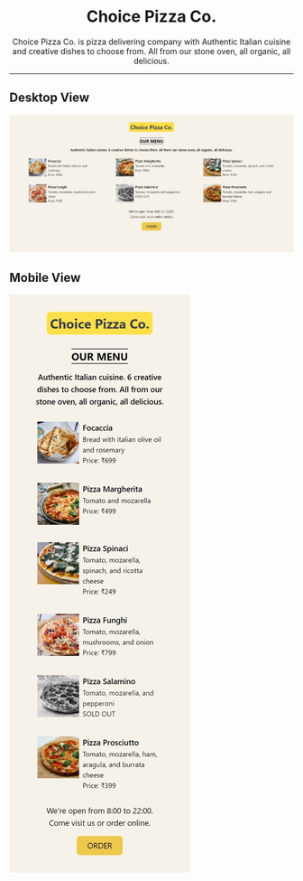 <h1 align="center">Choice Pizza Co.</h1>

<p align="center">
Choice Pizza Co. is pizza delivering company with Authentic Italian cuisine and creative dishes to choose from. All from our stone oven, all organic, all delicious.
</p>

<hr/>

<h2>Desktop View</h2>
<img alt="Desktop View" src="./desktop_view.jpeg"/>

<h2>Mobile View</h2>
<img alt="Desktop View" src="./mobile_view.jpeg"/>

